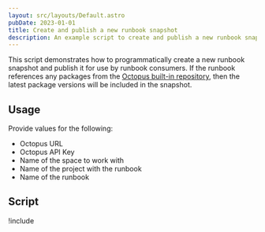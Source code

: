 ```yaml
---
layout: src/layouts/Default.astro
pubDate: 2023-01-01
title: Create and publish a new runbook snapshot
description: An example script to create and publish a new runbook snapshot
---
```


This script demonstrates how to programmatically create a new runbook snapshot and publish it for use by runbook consumers. If the runbook references any packages from the [Octopus built-in repository](/docs/packaging-applications/package-repositories/built-in-repository/), then the latest package versions will be included in the snapshot.

## Usage

Provide values for the following:

- Octopus URL
- Octopus API Key
- Name of the space to work with
- Name of the project with the runbook
- Name of the runbook

## Script

!include <create-and-publish-runbook-scripts>
